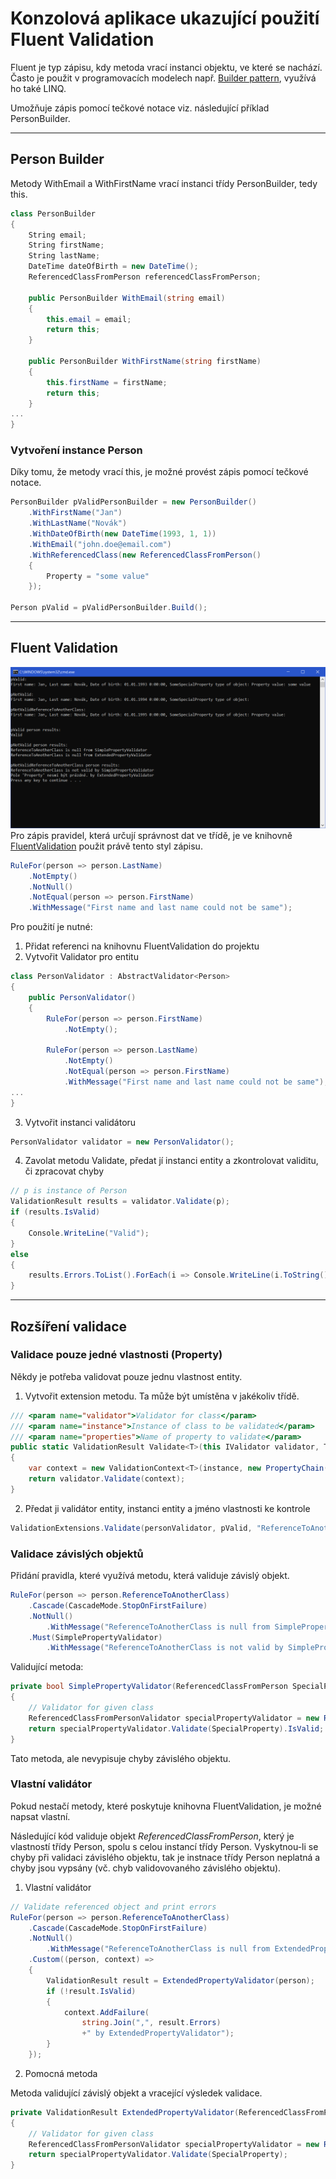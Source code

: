 ﻿# Konzolová aplikace ukazující použití Fluent Validation
Fluent je typ zápisu, kdy metoda vrací instanci objektu, ve které se nachází. Často je použit v programovacích modelech např. [Builder pattern](https://ucitel.sps-prosek.cz/~maly/PRG/materials/csharp/#builder), využívá ho také LINQ.

Umožňuje zápis pomocí tečkové notace viz. následující příklad PersonBuilder.

---
## Person Builder
Metody WithEmail a WithFirstName vrací instanci třídy PersonBuilder, tedy this.
```csharp
class PersonBuilder
{
    String email;
    String firstName;
    String lastName;
    DateTime dateOfBirth = new DateTime();
    ReferencedClassFromPerson referencedClassFromPerson;

    public PersonBuilder WithEmail(string email)
    {
        this.email = email;
        return this;
    }

    public PersonBuilder WithFirstName(string firstName)
    {
        this.firstName = firstName;
        return this;
    }
...
}
```
### Vytvoření instance Person
Díky tomu, že metody vrací this, je možné provést zápis pomocí tečkové notace.
```csharp
PersonBuilder pValidPersonBuilder = new PersonBuilder()
    .WithFirstName("Jan")
    .WithLastName("Novák")
    .WithDateOfBirth(new DateTime(1993, 1, 1))
    .WithEmail("john.doe@email.com")
    .WithReferencedClass(new ReferencedClassFromPerson()
    {
        Property = "some value"
    });

Person pValid = pValidPersonBuilder.Build();
```
---
## Fluent Validation
![Validation Output](Resources/ValidationOutput.png)
Pro zápis pravidel, která určují správnost dat ve třídě, je ve knihovně [FluentValidation](https://github.com/JeremySkinner/fluentvalidation) použit právě tento styl zápisu.
```csharp
RuleFor(person => person.LastName)
    .NotEmpty()
    .NotNull()
    .NotEqual(person => person.FirstName)
    .WithMessage("First name and last name could not be same");
```
Pro použití je nutné:
1) Přidat referenci na knihovnu FluentValidation do projektu
2) Vytvořit Validator pro entitu
```csharp
class PersonValidator : AbstractValidator<Person>
{
    public PersonValidator()
    {
        RuleFor(person => person.FirstName)
            .NotEmpty();

        RuleFor(person => person.LastName)
            .NotEmpty()
            .NotEqual(person => person.FirstName)
            .WithMessage("First name and last name could not be same");
...
}
```
3) Vytvořit instanci validátoru
```csharp
PersonValidator validator = new PersonValidator();
```
4) Zavolat metodu Validate, předat jí instanci entity a zkontrolovat validitu, či zpracovat chyby
```csharp
// p is instance of Person
ValidationResult results = validator.Validate(p);
if (results.IsValid)
{
    Console.WriteLine("Valid");
}
else
{
    results.Errors.ToList().ForEach(i => Console.WriteLine(i.ToString()));
}
```
---
## Rozšíření validace
### Validace pouze jedné vlastnosti (Property)
Někdy je potřeba validovat pouze jednu vlastnost entity.

1) Vytvořit extension metodu. Ta může být umístěna v jakékoliv třídě.
```csharp
/// <param name="validator">Validator for class</param>
/// <param name="instance">Instance of class to be validated</param>
/// <param name="properties">Name of property to validate</param>
public static ValidationResult Validate<T>(this IValidator validator, T instance, params string[] properties)
{
    var context = new ValidationContext<T>(instance, new PropertyChain(), ValidatorOptions.ValidatorSelectors.MemberNameValidatorSelectorFactory(properties));
    return validator.Validate(context);
}
```
2) Předat ji validátor entity, instanci entity a jméno vlastnosti ke kontrole
```csharp
ValidationExtensions.Validate(personValidator, pValid, "ReferenceToAnotherClass");
```

### Validace závislých objektů
Přidání pravidla, které využívá metodu, která validuje závislý objekt.
```csharp
RuleFor(person => person.ReferenceToAnotherClass)
    .Cascade(CascadeMode.StopOnFirstFailure)
    .NotNull()
        .WithMessage("ReferenceToAnotherClass is null from SimplePropertyValidator")
    .Must(SimplePropertyValidator)
        .WithMessage("ReferenceToAnotherClass is not valid by SimplePropertyValidator ");
```
Validující metoda:
```csharp
private bool SimplePropertyValidator(ReferencedClassFromPerson SpecialProperty)
{
    // Validator for given class
    ReferencedClassFromPersonValidator specialPropertyValidator = new ReferencedClassFromPersonValidator();
    return specialPropertyValidator.Validate(SpecialProperty).IsValid;
}
```
Tato metoda, ale nevypisuje chyby závislého objektu.
### Vlastní validátor
Pokud nestačí metody, které poskytuje knihovna FluentValidation, je možné napsat vlastní.

Následující kód validuje objekt _ReferencedClassFromPerson_, který je vlastností třídy Person, spolu s celou instancí třídy Person. Vyskytnou-li se chyby při validaci závislého objektu, tak je instnace třídy Person neplatná a chyby jsou vypsány (vč. chyb validovovaného závislého objektu).
1) Vlastní validátor
```csharp
// Validate referenced object and print errors
RuleFor(person => person.ReferenceToAnotherClass)
    .Cascade(CascadeMode.StopOnFirstFailure)
    .NotNull()
        .WithMessage("ReferenceToAnotherClass is null from ExtendedPropertyValidator")
    .Custom((person, context) =>
    {
        ValidationResult result = ExtendedPropertyValidator(person);   
        if (!result.IsValid)
        {
            context.AddFailure(
                string.Join(",", result.Errors)
                +" by ExtendedPropertyValidator");
        } 
    });
```
2) Pomocná metoda

Metoda validující závislý objekt a vracející výsledek validace.
```csharp
private ValidationResult ExtendedPropertyValidator(ReferencedClassFromPerson SpecialProperty)
{
    // Validator for given class
    ReferencedClassFromPersonValidator specialPropertyValidator = new ReferencedClassFromPersonValidator();
    return specialPropertyValidator.Validate(SpecialProperty);
}
```